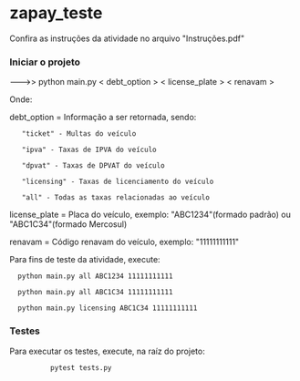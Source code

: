 # zapay_teste

Confira as instruções da atividade no arquivo "Instruções.pdf"

### Iniciar o projeto

--->> python main.py < debt_option > < license_plate > < renavam >

Onde:


debt_option = Informação a ser retornada, sendo:


       
       "ticket" - Multas do veículo
       
       "ipva" - Taxas de IPVA do veículo
       
       "dpvat" - Taxas de DPVAT do veículo
       
       "licensing" - Taxas de licenciamento do veículo
       
       "all" - Todas as taxas relacionadas ao veículo
       
       
       
license_plate = Placa do veículo, exemplo: "ABC1234"(formado padrão) ou "ABC1C34"(formado Mercosul)

renavam = Código renavam do veículo, exemplo: "11111111111"

Para fins de teste da atividade, execute:

      python main.py all ABC1234 11111111111
      
      python main.py all ABC1C34 11111111111
      
      python main.py licensing ABC1C34 11111111111



### Testes

Para executar os testes, execute, na raíz do projeto:

              pytest tests.py
